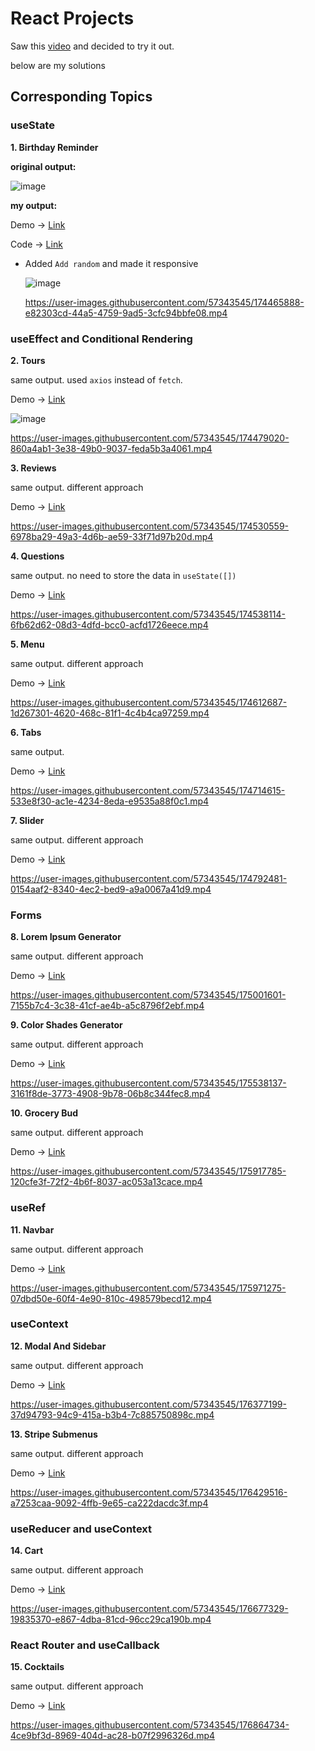 # React Projects

Saw this [video](https://youtu.be/a_7Z7C_JCyo) and decided to try it out.

below are my solutions

## Corresponding Topics

### useState

**1. Birthday Reminder**

**original output:**

![image](https://user-images.githubusercontent.com/57343545/174465793-2b8e14b5-2771-40ee-b0aa-8799c80fe4ad.png)

**my output:**

Demo → [Link](https://plskz-react-1.netlify.app)

Code → [Link](https://github.com/plskz/react-projects/tree/sol/01-birthday-reminder/setup)

- Added `Add random` and made it responsive

  ![image](https://user-images.githubusercontent.com/57343545/174465803-941d5d11-eccd-4007-a658-4eb093fc855d.png)

  https://user-images.githubusercontent.com/57343545/174465888-e82303cd-44a5-4759-9ad5-3cfc94bbfe08.mp4

### useEffect and Conditional Rendering

**2. Tours**

same output. used `axios` instead of `fetch`.

Demo → [Link](https://plskz-react-2.netlify.app)

![image](https://user-images.githubusercontent.com/57343545/174477156-bb8b32be-737d-4268-b2ac-62887d7cab5f.png)

https://user-images.githubusercontent.com/57343545/174479020-860a4ab1-3e38-49b0-9037-feda5b3a4061.mp4

**3. Reviews**

same output. different approach

Demo → [Link](https://plskz-react-3.netlify.app)

https://user-images.githubusercontent.com/57343545/174530559-6978ba29-49a3-4d6b-ae59-33f71d97b20d.mp4

**4. Questions**

same output. no need to store the data in `useState([])`

Demo → [Link](https://plskz-react-4.netlify.app)

https://user-images.githubusercontent.com/57343545/174538114-6fb62d62-08d3-4dfd-bcc0-acfd1726eece.mp4

**5. Menu**

same output. different approach

Demo → [Link](https://plskz-react-5.netlify.app)

https://user-images.githubusercontent.com/57343545/174612687-1d267301-4620-468c-81f1-4c4b4ca97259.mp4

**6. Tabs**

same output.

Demo → [Link](https://plskz-react-6.netlify.app)

https://user-images.githubusercontent.com/57343545/174714615-533e8f30-ac1e-4234-8eda-e9535a88f0c1.mp4

**7. Slider**

same output. different approach

Demo → [Link](https://plskz-react-7.netlify.app)

https://user-images.githubusercontent.com/57343545/174792481-0154aaf2-8340-4ec2-bed9-a9a0067a41d9.mp4

### Forms

**8. Lorem Ipsum Generator**

same output. different approach

Demo → [Link](https://plskz-react-8.netlify.app)

https://user-images.githubusercontent.com/57343545/175001601-7155b7c4-3c38-41cf-ae4b-a5c8796f2ebf.mp4

**9. Color Shades Generator**

same output. different approach

Demo → [Link](https://plskz-react-9.netlify.app)

https://user-images.githubusercontent.com/57343545/175538137-3161f8de-3773-4908-9b78-06b8c344fec8.mp4

**10. Grocery Bud**

same output. different approach

Demo → [Link](https://plskz-react-10.netlify.app)

https://user-images.githubusercontent.com/57343545/175917785-120cfe3f-72f2-4b6f-8037-ac053a13cace.mp4

### useRef

**11. Navbar**

same output. different approach

Demo → [Link](https://plskz-react-11.netlify.app)

https://user-images.githubusercontent.com/57343545/175971275-07dbd50e-60f4-4e90-810c-498579becd12.mp4

### useContext

**12. Modal And Sidebar**

same output. different approach

Demo → [Link](https://plskz-react-12.netlify.app)

https://user-images.githubusercontent.com/57343545/176377199-37d94793-94c9-415a-b3b4-7c885750898c.mp4

**13. Stripe Submenus**

same output. different approach

Demo → [Link](https://plskz-react-13.netlify.app)

https://user-images.githubusercontent.com/57343545/176429516-a7253caa-9092-4ffb-9e65-ca222dacdc3f.mp4

### useReducer and useContext

**14. Cart**

same output. different approach

Demo → [Link](https://plskz-react-14.netlify.app)

https://user-images.githubusercontent.com/57343545/176677329-19835370-e867-4dba-81cd-96cc29ca190b.mp4

### React Router and useCallback

**15. Cocktails**

same output. different approach

Demo → [Link](https://plskz-react-15.netlify.app)

https://user-images.githubusercontent.com/57343545/176864734-4ce9bf3d-8969-404d-ac28-b07f2996326d.mp4
